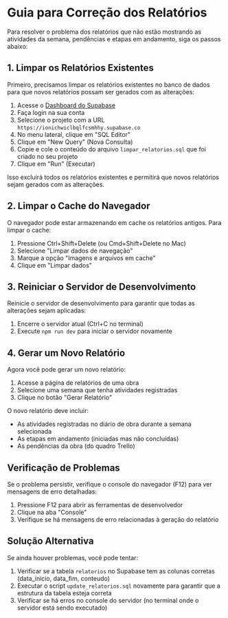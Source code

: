 # Guia para Correção dos Relatórios

Para resolver o problema dos relatórios que não estão mostrando as atividades da semana, pendências e etapas em andamento, siga os passos abaixo:

## 1. Limpar os Relatórios Existentes

Primeiro, precisamos limpar os relatórios existentes no banco de dados para que novos relatórios possam ser gerados com as alterações:

1. Acesse o [Dashboard do Supabase](https://app.supabase.com)
2. Faça login na sua conta
3. Selecione o projeto com a URL `https://ionichwiclbqlfcsmhhy.supabase.co`
4. No menu lateral, clique em "SQL Editor"
5. Clique em "New Query" (Nova Consulta)
6. Copie e cole o conteúdo do arquivo `limpar_relatorios.sql` que foi criado no seu projeto
7. Clique em "Run" (Executar)

Isso excluirá todos os relatórios existentes e permitirá que novos relatórios sejam gerados com as alterações.

## 2. Limpar o Cache do Navegador

O navegador pode estar armazenando em cache os relatórios antigos. Para limpar o cache:

1. Pressione Ctrl+Shift+Delete (ou Cmd+Shift+Delete no Mac)
2. Selecione "Limpar dados de navegação"
3. Marque a opção "Imagens e arquivos em cache"
4. Clique em "Limpar dados"

## 3. Reiniciar o Servidor de Desenvolvimento

Reinicie o servidor de desenvolvimento para garantir que todas as alterações sejam aplicadas:

1. Encerre o servidor atual (Ctrl+C no terminal)
2. Execute `npm run dev` para iniciar o servidor novamente

## 4. Gerar um Novo Relatório

Agora você pode gerar um novo relatório:

1. Acesse a página de relatórios de uma obra
2. Selecione uma semana que tenha atividades registradas
3. Clique no botão "Gerar Relatório"

O novo relatório deve incluir:
- As atividades registradas no diário de obra durante a semana selecionada
- As etapas em andamento (iniciadas mas não concluídas)
- As pendências da obra (do quadro Trello)

## Verificação de Problemas

Se o problema persistir, verifique o console do navegador (F12) para ver mensagens de erro detalhadas:

1. Pressione F12 para abrir as ferramentas de desenvolvedor
2. Clique na aba "Console"
3. Verifique se há mensagens de erro relacionadas à geração do relatório

## Solução Alternativa

Se ainda houver problemas, você pode tentar:

1. Verificar se a tabela `relatorios` no Supabase tem as colunas corretas (data_inicio, data_fim, conteudo)
2. Executar o script `update_relatorios.sql` novamente para garantir que a estrutura da tabela esteja correta
3. Verificar se há erros no console do servidor (no terminal onde o servidor está sendo executado) 